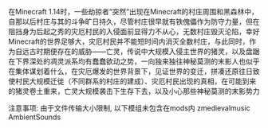 在Minecraft 1.14时，一些劫掠者“突然”出现在Minecraft的村庄周围和黑森林中，自那以后村庄与其的斗争旷日持久，尽管村庄很早就有铁傀儡作为防守力量，但在阻挡身为后起之秀的灾厄村民的入侵面前显得力不从心，无数村庄毁灭沦陷，幸好Minecraft的世界足够大，灾厄村民并不能短时间内消灭全数村庄，与此同时，作为自远古时期便存在的威胁——亡灵，传说中大规模入侵主世界的猪灵，以及盘踞在下界深处的凋灵派系均有蠢蠢欲动之势，一向独来独往神秘莫测的末影人也似乎在集体谋划着什么，在灾厄爆发的世界背景下，见证世界的变迁，拼凑还原往日致使村民大规模迁徙（不同群系的村庄的建成）、灾厄村民出现的真相，在可能到来的猪灵卷土重来，亡灵大规模袭击下生存下去，以及小心那些神秘莫测的末影势力

注意事项: 由于文件传输大小限制, 以下模组未包含在mods内
zmedievalmusic
AmbientSounds